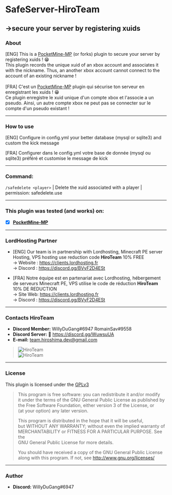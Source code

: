 # SafeServer-HiroTeam
->secure your server by registering xuids
---
### About
[ENG] This is a [PocketMine-MP](https://github.com/pmmp/PocketMine-MP) (or forks) plugin to secure your server by registering xuids ! :grin:<br/>
This plugin records the unique xuid of an xbox account and associates it with the nickname. Thus, an another xbox account cannot connect to the account of an existing nickname ! <br/>
<br/>
[FRA] C'est un [PocketMine-MP](https://github.com/pmmp/PocketMine-MP) plugin qui sécurise ton serveur en enregistrant les xuids ! :grin: <br/>
Ce plugin enregistre le xuid unique d'un compte xbox et l'associe a un pseudo. Ainsi, un autre compte xbox ne peut pas se connecter sur le compte d'un pseudo existant !

---
### How to use
[ENG] Configure in config.yml your better database (mysql or sqlite3) and custom the kick message</br>

[FRA] Configurer dans le config.yml votre base de donnée (mysql ou sqlite3) préféré et customise le message de kick</br>

---
### Command: 
```/safedelete <player>``` | Delete the xuid associated with a player | permission: safedelete.use

---
### **This plugin was tested (and works) on:**

- [x] **[PocketMine-MP](https://github.com/pmmp/PocketMine-MP)**
---
### **LordHosting Partner**

- [ENG] Our team is in partnership with Lordhosting, Minecraft PE server Hosting, VPS hosting use reduction code __**HiroTeam**__ 10% FREE </br>
-> Website : https://clients.lordhosting.fr </br>
-> Discord : https://discord.gg/BVyF2D4ESt </br>

- [FRA] Notre équipe est en partenariat avec Lordhosting, hébergement de serveurs Minecraft PE, VPS utilise le code de réduction __**HiroTeam**__ 10% DE REDUCTION </br>
-> Site Web: https://clients.lordhosting.fr </br>
-> Discord : https://discord.gg/BVyF2D4ESt </br>
---
### Contacts HiroTeam

- **Discord Member:** WillyDuGang#6947 RomainSav#9558
- **Discord Server:** :link:  https://discord.gg/WuwsuUA<br/>
- **E-mail:** team.hiroshima.dev@gmail.com<br/>

> ![HiroTeam](https://www.zupimages.net/up/20/25/mb59.png) </br>
> ![HiroTeam](https://cdn.discordapp.com/attachments/701520774598492220/723269120992215080/PicsArt_06-18-10.13.13.png)

---
### License
This plugin is licensed under the [GPLv3](http://www.gnu.org/licenses/gpl-3.0.html)

>This program is free software: you can redistribute it and/or modify<br/>
>it under the terms of the GNU General Public License as published by<br/>
>the Free Software Foundation, either version 3 of the License, or<br/>
>(at your option) any later version.<br/>
>
>This program is distributed in the hope that it will be useful,<br/>
>but WITHOUT ANY WARRANTY; without even the implied warranty of<br/>
>MERCHANTABILITY or FITNESS FOR A PARTICULAR PURPOSE.  See the<br/>
>GNU General Public License for more details.<br/>
>
>You should have received a copy of the GNU General Public License<br/>
>along with this program.  If not, see http://www.gnu.org/licenses/
---
### Author
- **Discord:** WillyDuGang#6947
